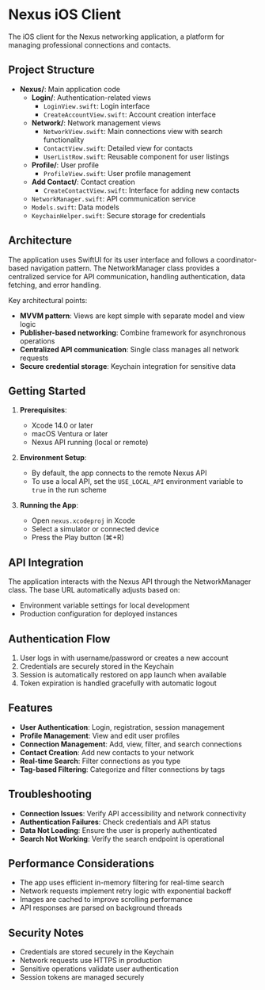# Nexus iOS Client

The iOS client for the Nexus networking application, a platform for managing professional connections and contacts.

## Project Structure

- **Nexus/**: Main application code
  - **Login/**: Authentication-related views
    - `LoginView.swift`: Login interface
    - `CreateAccountView.swift`: Account creation interface
  - **Network/**: Network management views
    - `NetworkView.swift`: Main connections view with search functionality
    - `ContactView.swift`: Detailed view for contacts
    - `UserListRow.swift`: Reusable component for user listings
  - **Profile/**: User profile
    - `ProfileView.swift`: User profile management
  - **Add Contact/**: Contact creation
    - `CreateContactView.swift`: Interface for adding new contacts
  - `NetworkManager.swift`: API communication service
  - `Models.swift`: Data models
  - `KeychainHelper.swift`: Secure storage for credentials

## Architecture

The application uses SwiftUI for its user interface and follows a coordinator-based navigation pattern. The NetworkManager class provides a centralized service for API communication, handling authentication, data fetching, and error handling.

Key architectural points:
- **MVVM pattern**: Views are kept simple with separate model and view logic
- **Publisher-based networking**: Combine framework for asynchronous operations
- **Centralized API communication**: Single class manages all network requests
- **Secure credential storage**: Keychain integration for sensitive data

## Getting Started

1. **Prerequisites**:
   - Xcode 14.0 or later
   - macOS Ventura or later
   - Nexus API running (local or remote)

2. **Environment Setup**:
   - By default, the app connects to the remote Nexus API
   - To use a local API, set the `USE_LOCAL_API` environment variable to `true` in the run scheme

3. **Running the App**:
   - Open `nexus.xcodeproj` in Xcode
   - Select a simulator or connected device
   - Press the Play button (⌘+R)

## API Integration

The application interacts with the Nexus API through the NetworkManager class. The base URL automatically adjusts based on:
- Environment variable settings for local development
- Production configuration for deployed instances

## Authentication Flow

1. User logs in with username/password or creates a new account
2. Credentials are securely stored in the Keychain
3. Session is automatically restored on app launch when available
4. Token expiration is handled gracefully with automatic logout

## Features

- **User Authentication**: Login, registration, session management
- **Profile Management**: View and edit user profiles
- **Connection Management**: Add, view, filter, and search connections
- **Contact Creation**: Add new contacts to your network
- **Real-time Search**: Filter connections as you type
- **Tag-based Filtering**: Categorize and filter connections by tags

## Troubleshooting

- **Connection Issues**: Verify API accessibility and network connectivity
- **Authentication Failures**: Check credentials and API status
- **Data Not Loading**: Ensure the user is properly authenticated
- **Search Not Working**: Verify the search endpoint is operational

## Performance Considerations

- The app uses efficient in-memory filtering for real-time search
- Network requests implement retry logic with exponential backoff
- Images are cached to improve scrolling performance
- API responses are parsed on background threads

## Security Notes

- Credentials are stored securely in the Keychain
- Network requests use HTTPS in production
- Sensitive operations validate user authentication
- Session tokens are managed securely 